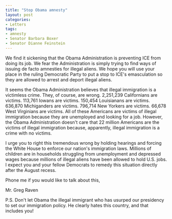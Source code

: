 ```yaml
---
title: "Stop Obama amnesty"
layout: post
categories:
- Letters
tags:
- amnesty
- Senator Barbara Boxer
- Senator Dianne Feinstein
---
```


We find it sickening that the Obama Administration is preventing ICE from doing its job. We fear the Administration is simply trying to find ways of issuing de facto amnesties for illegal aliens. We hope you will use your place in the ruling Democratic Party to put a stop to ICE's emasculation so they are allowed to arrest and deport illegal aliens.

It seems the Obama Administration believes that illegal immigration is a victimless crime. They, of course, are wrong. 2,251,239 Californians are victims. 113,761 Iowans are victims. 150,454 Louisianans are victims. 636,870 Michiganders are victims. 796,714 New Yorkers are victims. 66,678 West Virginians are victims. All of these Americans are victims of illegal immigration because they are unemployed and looking for a job. However, the Obama Administration doesn't care that 22 million Americans are the victims of illegal immigration because, apparently, illegal immigration is a crime with no victims.

I urge you to right this tremendous wrong by holding hearings and forcing the White House to enforce our nation's immigration laws. Millions of children are in households struggling from unemployment and depressed wages because millions of illegal aliens have been allowed to hold U.S. jobs. I expect you and your fellow Democrats to remedy this situation directly after the August recess.

Phone me if you would like to talk about this,

Mr. Greg Raven

P.S. Don't let Obama the illegal immigrant who has usurped our presidency to set our immigration policy. He clearly hates this country, and that includes you!
